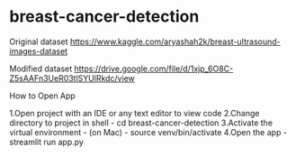 # breast-cancer-detection

Original dataset
https://www.kaggle.com/aryashah2k/breast-ultrasound-images-dataset

Modified dataset
https://drive.google.com/file/d/1xjp_6O8C-Z5sAAFn3UeR03tlSYUlRkdc/view


How to Open App

1.Open project with an IDE or any text editor to view code
2.Change directory to project in shell - cd breast-cancer-detection
3.Activate the virtual environment - (on Mac) - source venv/bin/activate
4.Open the app - streamlit run app.py